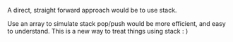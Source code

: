 
A direct, straight forward approach would be to use stack.

Use an array to simulate stack pop/push would be more efficient, and easy to understand. This is a new way to treat things using stack : )

